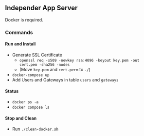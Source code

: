 ## Independer App Server

Docker is required.

### Commands

#### Run and Install

- Generate SSL Certificate
    - `openssl req -x509 -newkey rsa:4096 -keyout key.pem -out cert.pem -sha256 -nodes`
    - (Move `key.pem` and `cert.perm` to `./`)
- `docker-compose up`
- Add Users and Gateways in table `users` and `gateways`

#### Status

- `docker ps -a`
- `docker compose ls`

#### Stop and Clean

- Run `./clean-docker.sh`

